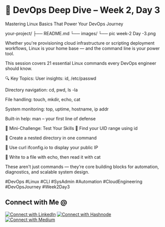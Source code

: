 #  🚀 DevOps Deep Dive – Week 2, Day 3
Mastering Linux Basics That Power Your DevOps Journey


your-project/
├── README.md
└── images/
    └── pic week-2 Day -3.png


Whether you're provisioning cloud infrastructure or scripting deployment workflows, Linux is your home base — and the command line is your power tool.

This session covers 21 essential Linux commands every DevOps engineer should know.

🔍 Key Topics:
User insights: id, /etc/passwd

Directory navigation: cd, pwd, ls -la

File handling: touch, mkdir, echo, cat

System monitoring: top, uptime, hostname, ip addr

Built-in help: man – your first line of defense

🧪 Mini-Challenge: Test Your Skills
🔹 Find your UID range using id

🔹 Create a nested directory in one command

🔹 Use curl ifconfig.io to display your public IP

🔹 Write to a file with echo, then read it with cat

These aren't just commands — they’re core building blocks for automation, diagnostics, and scalable system design.

#DevOps #Linux #CLI #SysAdmin #Automation #CloudEngineering #DevOpsJourney #Week2Day3

## Connect with Me @

[![Connect with LinkedIn](https://img.shields.io/badge/LinkedIn-Connect-blue?style=for-the-badge&logo=linkedin)](https://www.linkedin.com/in/jasmeetsm)
[![Connect with Hashnode](https://img.shields.io/badge/Hashnode-Follow-blueviolet?style=for-the-badge&logo=hashnode)](https://devops2025.hashnode.dev)
[![Connect with Medium](https://img.shields.io/badge/Medium-Follow-black?style=for-the-badge&logo=medium)](https://medium.com/@jasmeetsm04)
